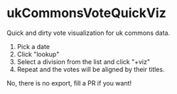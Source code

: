 # ukCommonsVoteQuickViz

Quick and dirty vote visualization for uk commons data.

1. Pick a date
2. Click "lookup"
3. Select a division from the list and click "+viz"
4. Repeat and the votes will be aligned by their titles.

No, there is no export, fill a PR if you want!